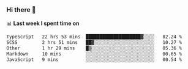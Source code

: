 ### Hi there 👋

<!--
**DBvc/DBvc** is a ✨ _special_ ✨ repository because its `README.md` (this file) appears on your GitHub profile.

Here are some ideas to get you started:

- 🔭 I’m currently working on ...
- 🌱 I’m currently learning ...
- 👯 I’m looking to collaborate on ...
- 🤔 I’m looking for help with ...
- 💬 Ask me about ...
- 📫 How to reach me: ...
- 😄 Pronouns: ...
- ⚡ Fun fact: ...
-->

📊 **Last week I spent time on**
<!--START_SECTION:waka-->

```txt
TypeScript   22 hrs 53 mins  ████████████████████▓░░░░   82.24 %
SCSS         2 hrs 51 mins   ██▓░░░░░░░░░░░░░░░░░░░░░░   10.27 %
Other        1 hr 29 mins    █▒░░░░░░░░░░░░░░░░░░░░░░░   05.36 %
Markdown     10 mins         ░░░░░░░░░░░░░░░░░░░░░░░░░   00.65 %
JavaScript   9 mins          ░░░░░░░░░░░░░░░░░░░░░░░░░   00.54 %
```

<!--END_SECTION:waka-->
